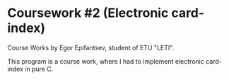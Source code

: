 # Coursework #2 (Electronic card-index)
Course Works by Egor Epifantsev, student of ETU "LETI".

This program is a course work, where I had to implement electronic card-index in pure C.
